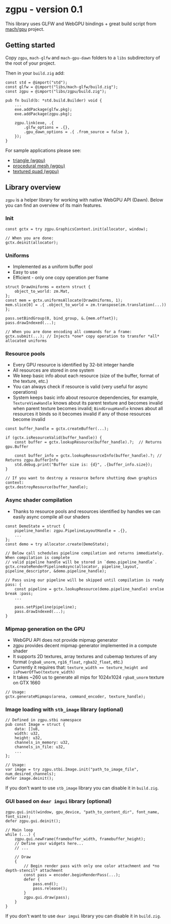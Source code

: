 # zgpu - version 0.1

This library uses GLFW and WebGPU bindings + great build script from [mach/gpu](https://github.com/hexops/mach/tree/main/gpu) project.

## Getting started

Copy `zgpu`, `mach-glfw` and `mach-gpu-dawn` folders to a `libs` subdirectory of the root of your project.

Then in your `build.zig` add:

```zig
const std = @import("std");
const glfw = @import("libs/mach-glfw/build.zig");
const zgpu = @import("libs/zgpu/build.zig");

pub fn build(b: *std.build.Builder) void {
    ...
    exe.addPackage(glfw.pkg);
    exe.addPackage(zgpu.pkg);

    zgpu.link(exe, .{
        .glfw_options = .{},
        .gpu_dawn_options = .{ .from_source = false },
    });
}
```

For sample applications please see:
* [triangle (wgpu)](https://github.com/michal-z/zig-gamedev/tree/main/samples/triangle_wgpu)
* [procedural mesh (wgpu)](https://github.com/michal-z/zig-gamedev/tree/main/samples/procedural_mesh_wgpu)
* [textured quad (wgpu)](https://github.com/michal-z/zig-gamedev/tree/main/samples/textured_quad_wgpu)

## Library overview

`zgpu` is a helper library for working with native WebGPU API (Dawn).
Below you can find an overview of its main features.

### Init
```zig
const gctx = try zgpu.GraphicsContext.init(allocator, window);

// When you are done:
gctx.deinit(allocator);
```
### Uniforms

* Implemented as a uniform buffer pool
* Easy to use
* Efficient - only one copy operation per frame

```zig
struct DrawUniforms = extern struct {
    object_to_world: zm.Mat,
};
const mem = gctx.uniformsAllocate(DrawUniforms, 1);
mem.slice[0] = .{ .object_to_world = zm.transpose(zm.translation(...)) };

pass.setBindGroup(0, bind_group, &.{mem.offset});
pass.drawIndexed(...);

// When you are done encoding all commands for a frame:
gctx.submit(...); // Injects *one* copy operation to transfer *all* allocated uniforms
```

### Resource pools

* Every GPU resource is identified by 32-bit integer handle
* All resources are stored in one system
* We keep basic info about each resource (size of the buffer, format of the texture, etc.)
* You can always check if resource is valid (very useful for async operations)
* System keeps basic info about resource dependencies, for example, `TextureViewHandle` knows about its
parent texture and becomes invalid when parent texture becomes invalid; `BindGroupHandle` knows
about all resources it binds so it becomes invalid if any of those resources become invalid

```zig
const buffer_handle = gctx.createBuffer(...);

if (gctx.isResourceValid(buffer_handle)) {
    const buffer = gctx.lookupResource(buffer_handle).?;  // Returns gpu.Buffer

    const buffer_info = gctx.lookupResourceInfo(buffer_handle).?; // Returns zgpu.BufferInfo
    std.debug.print("Buffer size is: {d}", .{buffer_info.size});
}

// If you want to destroy a resource before shutting down graphics context:
gctx.destroyResource(buffer_handle);

```
### Async shader compilation

* Thanks to resource pools and resources identified by handles we can easily async compile all our shaders

```zig
const DemoState = struct {
    pipeline_handle: zgpu.PipelineLayoutHandle = .{},
    ...
};
const demo = try allocator.create(DemoState);

// Below call schedules pipeline compilation and returns immediately. When compilation is complete
// valid pipeline handle will be stored in `demo.pipeline_handle`.
gctx.createRenderPipelineAsync(allocator, pipeline_layout, pipeline_descriptor, &demo.pipeline_handle);

// Pass using our pipeline will be skipped until compilation is ready
pass: {
    const pipeline = gctx.lookupResource(demo.pipeline_handle) orelse break :pass;
    ...

    pass.setPipeline(pipeline);
    pass.drawIndexed(...);
}
```

### Mipmap generation on the GPU

* WebGPU API does not provide mipmap generator
* zgpu provides decent mipmap generator implemented in a compute shader
* It supports 2D textures, array textures and cubemap textures of any format
(`rgba8_unorm`, `rg16_float`, `rgba32_float`, etc.)
* Currently it requires that: `texture_width == texture_height and isPowerOfTwo(texture_width)`
* It takes ~260 us to generate all mips for 1024x1024 `rgba8_unorm` texture on GTX 1660

```zig
// Usage:
gctx.generateMipmaps(arena, command_encoder, texture_handle);
```

### Image loading with `stb_image` library (optional)

```zig
// Defined in zgpu.stbi namespace
pub const Image = struct {
    data: []u8,
    width: u32,
    height: u32,
    channels_in_memory: u32,
    channels_in_file: u32,
    ...
};

// Usage:
var image = try zgpu.stbi.Image.init("path_to_image_file", num_desired_channels);
defer image.deinit();
```

If you don't want to use `stb_image` library you can disable it in `build.zig`.

### GUI based on `dear imgui` library (optional)

```zig
zgpu.gui.init(window, gpu_device, "path_to_content_dir", font_name, font_size);
defer zgpu.gui.deinit();

// Main loop
while (...) {
    zgpu.gui.newFrame(framebuffer_width, framebuffer_height);
    // Define your widgets here...
    // ...

    // Draw
    {
        // Begin render pass with only one color attachment and *no depth-stencil* attachment
        const pass = encoder.beginRenderPass(...);
        defer {
            pass.end();
            pass.release();
        }
        zgpu.gui.draw(pass);
    }
}
```

If you don't want to use `dear imgui` library you can disable it in `build.zig`.
